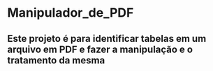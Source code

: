 # Manipulador_de_PDF

## Este projeto é para identificar tabelas em um arquivo em PDF e fazer a manipulação e o tratamento da mesma

